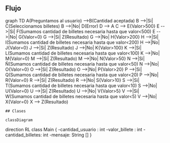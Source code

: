 ## Flujo

graph TD
    A(Preguntamos al usuario) -->B(Cantidad aceptada)
    B -->|Si| C(Seleccionamos billetes)
    B -->|No| D(Error)
    D --> A
    C --> E{Valor>500}
    E -->|Si| F(Sumamos cantidad de billetes necesaria hasta que valor<500)
    E -->|No| G{Valor=0}
    G -->|Si| Z(Resultado)
    G -->|No| H{Valor>200}
    H -->|Si| I(Sumamos cantidad de billetes necesaria hasta que valor<200)
    H -->|No| J{Valor=0}
    J -->|Si| Z(Resultado)
    J -->|No| K{Valor>100}
    K -->|Si| L(Sumamos cantidad de billetes necesaria hasta que valor<100)
    K -->|No| M{Valor=0}
    M -->|Si| Z(Resultado)
    M -->|No| N{Valor>50}
    N -->|Si| Ñ(Sumamos cantidad de billetes necesaria hasta que valor<50)
    N -->|No| O{Valor=0}
    O -->|Si| Z(Resultado)
    O -->|No| P{Valor>20}
    P -->|Si| Q(Sumamos cantidad de billetes necesaria hasta que valor<20)
    P -->|No| R{Valor=0}
    R -->|Si| Z(Resultado)
    R -->|No| S{Valor>10}
    S -->|Si| T(Sumamos cantidad de billetes necesaria hasta que valor<10)
    S -->|No| U{Valor=0}
    U -->|Si| Z(Resultado)
    U -->|No| V{Valor>5}
    V -->|Si| W(Sumamos cantidad de billetes necesaria hasta que valor<5)
    V -->|No| X{Valor=0}
    X --> Z(Resultado)
    
    
    ## Clases
    
    classDiagram
  direction RL
  class Main {
    -cantidad_usuario : int
    -valor_billete : int
    -cantidad_billetes: int
    -mensaje: String []
  }
